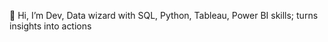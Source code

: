 👋 Hi, I’m Dev, Data wizard with SQL, Python, Tableau, Power BI skills; turns insights into actions

<!---
1401Dev/1401Dev is a ✨ special ✨ repository because its `README.md` (this file) appears on your GitHub profile.
You can click the Preview link to take a look at your changes.
--->
